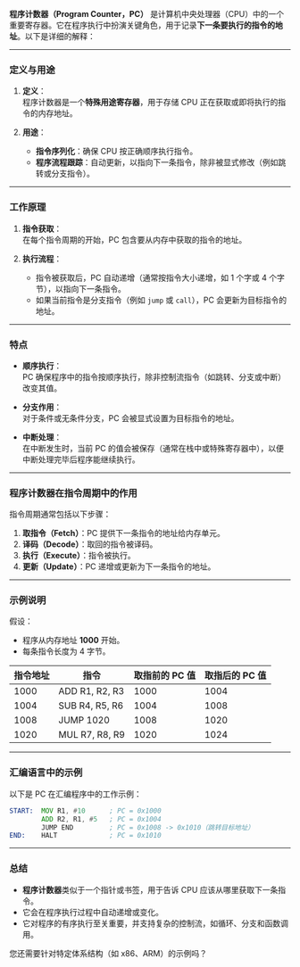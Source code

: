 **程序计数器（Program Counter，PC）** 是计算机中央处理器（CPU）中的一个重要寄存器。它在程序执行中扮演关键角色，用于记录**下一条要执行的指令的地址**。以下是详细的解释：

---

### **定义与用途**

1. **定义**：  
    程序计数器是一个**特殊用途寄存器**，用于存储 CPU 正在获取或即将执行的指令的内存地址。
    
2. **用途**：
    
    - **指令序列化**：确保 CPU 按正确顺序执行指令。
    - **程序流程跟踪**：自动更新，以指向下一条指令，除非被显式修改（例如跳转或分支指令）。

---

### **工作原理**

1. **指令获取**：  
    在每个指令周期的开始，PC 包含要从内存中获取的指令的地址。
    
2. **执行流程**：
    
    - 指令被获取后，PC 自动递增（通常按指令大小递增，如 1 个字或 4 个字节），以指向下一条指令。
    - 如果当前指令是分支指令（例如 `jump` 或 `call`），PC 会更新为目标指令的地址。

---

### **特点**

- **顺序执行**：  
    PC 确保程序中的指令按顺序执行，除非控制流指令（如跳转、分支或中断）改变其值。
    
- **分支作用**：  
    对于条件或无条件分支，PC 会被显式设置为目标指令的地址。
    
- **中断处理**：  
    在中断发生时，当前 PC 的值会被保存（通常在栈中或特殊寄存器中），以便中断处理完毕后程序能继续执行。
    

---

### **程序计数器在指令周期中的作用**

指令周期通常包括以下步骤：

1. **取指令（Fetch）**：PC 提供下一条指令的地址给内存单元。
2. **译码（Decode）**：取回的指令被译码。
3. **执行（Execute）**：指令被执行。
4. **更新（Update）**：PC 递增或更新为下一条指令的地址。

---

### **示例说明**

假设：

- 程序从内存地址 **1000** 开始。
- 每条指令长度为 4 字节。

|指令地址|指令|取指前的 PC 值|取指后的 PC 值|
|---|---|---|---|
|1000|ADD R1, R2, R3|1000|1004|
|1004|SUB R4, R5, R6|1004|1008|
|1008|JUMP 1020|1008|1020|
|1020|MUL R7, R8, R9|1020|1024|

---

### **汇编语言中的示例**

以下是 PC 在汇编程序中的工作示例：

```asm
START:  MOV R1, #10      ; PC = 0x1000  
        ADD R2, R1, #5   ; PC = 0x1004  
        JUMP END         ; PC = 0x1008 -> 0x1010（跳转目标地址）  
END:    HALT             ; PC = 0x1010  
```

---

### **总结**

- **程序计数器**类似于一个指针或书签，用于告诉 CPU 应该从哪里获取下一条指令。
- 它会在程序执行过程中自动递增或变化。
- 它对程序的有序执行至关重要，并支持复杂的控制流，如循环、分支和函数调用。

您还需要针对特定体系结构（如 x86、ARM）的示例吗？